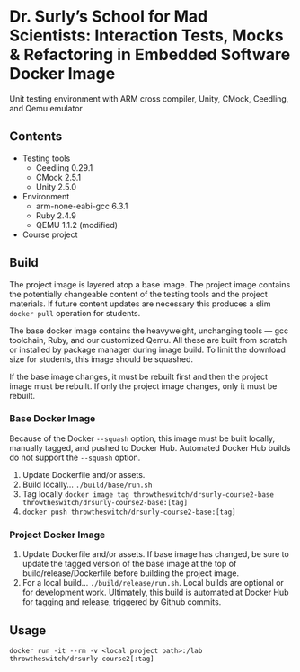 # Dr. Surly’s School for Mad Scientists: Interaction Tests, Mocks & Refactoring in Embedded Software Docker Image
Unit testing environment with ARM cross compiler, Unity, CMock, Ceedling, and Qemu emulator

## Contents
* Testing tools
  * Ceedling 0.29.1
  * CMock 2.5.1
  * Unity 2.5.0
* Environment
  * arm-none-eabi-gcc 6.3.1
  * Ruby 2.4.9
  * QEMU 1.1.2 (modified)
* Course project

## Build

The project image is layered atop a base image. The project image contains the potentially changeable content of the testing tools and the project materials. If future content updates are necessary this produces a slim `docker pull` operation for students.

The base docker image contains the heavyweight, unchanging tools — gcc toolchain, Ruby, and our customized Qemu. All these are built from scratch or installed by package manager during image build. To limit the download size for students, this image should be squashed.

If the base image changes, it must be rebuilt first and then the project image must be rebuilt. If only the project image changes, only it must be rebuilt.

### Base Docker Image

Because of the Docker `--squash` option, this image must be built locally, manually tagged, and pushed to Docker Hub. Automated Docker Hub builds do not support the `--squash` option.

1. Update Dockerfile and/or assets.
1. Build locally… `./build/base/run.sh`
1. Tag locally `docker image tag throwtheswitch/drsurly-course2-base throwtheswitch/drsurly-course2-base:[tag]`
1. `docker push throwtheswitch/drsurly-course2-base:[tag]`

### Project Docker Image

1. Update Dockerfile and/or assets. If base image has changed, be sure to update the tagged version of the base image at the top of build/release/Dockerfile before building the project image.
1. For a local build… `./build/release/run.sh`. Local builds are optional or for development work. Ultimately, this build is automated at Docker Hub for tagging and release, triggered by Github commits.

## Usage

`docker run -it --rm -v <local project path>:/lab throwtheswitch/drsurly-course2[:tag]`


